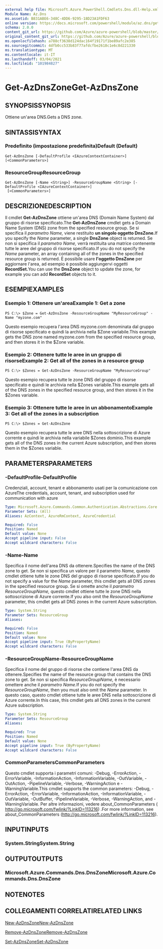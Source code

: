 ```yaml
---
external help file: Microsoft.Azure.PowerShell.Cmdlets.Dns.dll-Help.xml
Module Name: Az.Dns
ms.assetid: B831ABE6-348C-4DD6-9295-18D23A1FDF63
online version: https://docs.microsoft.com/powershell/module/az.dns/get-azdnszone
schema: 2.0.0
content_git_url: https://github.com/Azure/azure-powershell/blob/master/src/Dns/Dns/help/Get-AzDnsZone.md
original_content_git_url: https://github.com/Azure/azure-powershell/blob/master/src/Dns/Dns/help/Get-AzDnsZone.md
ms.openlocfilehash: a788cf3638d124dac164f19171f1be89afc2e385
ms.sourcegitcommit: 4dfb0cc533b83f77afdcfbe2618c1e6c8d221330
ms.translationtype: MT
ms.contentlocale: it-IT
ms.lasthandoff: 03/04/2021
ms.locfileid: "101984827"
---
```

# <span data-ttu-id="3c461-101">Get-AzDnsZone</span><span class="sxs-lookup"><span data-stu-id="3c461-101">Get-AzDnsZone</span></span>

## <span data-ttu-id="3c461-102">SYNOPSIS</span><span class="sxs-lookup"><span data-stu-id="3c461-102">SYNOPSIS</span></span>
<span data-ttu-id="3c461-103">Ottiene un'area DNS.</span><span class="sxs-lookup"><span data-stu-id="3c461-103">Gets a DNS zone.</span></span>

## <span data-ttu-id="3c461-104">SINTASSI</span><span class="sxs-lookup"><span data-stu-id="3c461-104">SYNTAX</span></span>

### <span data-ttu-id="3c461-105">Predefinito (impostazione predefinita)</span><span class="sxs-lookup"><span data-stu-id="3c461-105">Default (Default)</span></span>
```
Get-AzDnsZone [-DefaultProfile <IAzureContextContainer>] [<CommonParameters>]
```

### <span data-ttu-id="3c461-106">ResourceGroup</span><span class="sxs-lookup"><span data-stu-id="3c461-106">ResourceGroup</span></span>
```
Get-AzDnsZone [-Name <String>] -ResourceGroupName <String> [-DefaultProfile <IAzureContextContainer>]
 [<CommonParameters>]
```

## <span data-ttu-id="3c461-107">DESCRIZIONE</span><span class="sxs-lookup"><span data-stu-id="3c461-107">DESCRIPTION</span></span>
<span data-ttu-id="3c461-108">Il cmdlet **Get-AzDnsZone** ottiene un'area DNS (Domain Name System) dal gruppo di risorse specificato.</span><span class="sxs-lookup"><span data-stu-id="3c461-108">The **Get-AzDnsZone** cmdlet gets a Domain Name System (DNS) zone from the specified resource group.</span></span>
<span data-ttu-id="3c461-109">Se si specifica il *parametro Name,* viene restituito **un singolo oggetto DnsZone.**</span><span class="sxs-lookup"><span data-stu-id="3c461-109">If you specify the *Name* parameter, a single **DnsZone** object is returned.</span></span>
<span data-ttu-id="3c461-110">Se non si specifica il *parametro Name,* verrà restituita una matrice contenente tutte le aree del gruppo di risorse specificato.</span><span class="sxs-lookup"><span data-stu-id="3c461-110">If you do not specify the *Name* parameter, an array containing all of the zones in the specified resource group is returned.</span></span>
<span data-ttu-id="3c461-111">È possibile usare **l'oggetto DnsZone** per aggiornare l'area, ad esempio è possibile aggiungervi oggetti **RecordSet.**</span><span class="sxs-lookup"><span data-stu-id="3c461-111">You can use the **DnsZone** object to update the zone, for example you can add **RecordSet** objects to it.</span></span>

## <span data-ttu-id="3c461-112">ESEMPI</span><span class="sxs-lookup"><span data-stu-id="3c461-112">EXAMPLES</span></span>

### <span data-ttu-id="3c461-113">Esempio 1: Ottenere un'area</span><span class="sxs-lookup"><span data-stu-id="3c461-113">Example 1: Get a zone</span></span>
```
PS C:\> $Zone = Get-AzDnsZone -ResourceGroupName "MyResourceGroup" -Name "myzone.com"
```

<span data-ttu-id="3c461-114">Questo esempio recupera l'area DNS myzone.com denominata dal gruppo di risorse specificato e quindi la archivia nella $Zone variabile.</span><span class="sxs-lookup"><span data-stu-id="3c461-114">This example gets the DNS zone named myzone.com from the specified resource group, and then stores it in the $Zone variable.</span></span>

### <span data-ttu-id="3c461-115">Esempio 2: Ottenere tutte le aree in un gruppo di risorse</span><span class="sxs-lookup"><span data-stu-id="3c461-115">Example 2: Get all of the zones in a resource group</span></span>
```
PS C:\> $Zones = Get-AzDnsZone -ResourceGroupName "MyResourceGroup"
```

<span data-ttu-id="3c461-116">Questo esempio recupera tutte le zone DNS del gruppo di risorse specificato e quindi le archivia nella $Zones variabile.</span><span class="sxs-lookup"><span data-stu-id="3c461-116">This example gets all of the DNS zones in the specified resource group, and then stores it in the $Zones variable.</span></span>

### <span data-ttu-id="3c461-117">Esempio 3: Ottenere tutte le aree in un abbonamento</span><span class="sxs-lookup"><span data-stu-id="3c461-117">Example 3: Get all of the zones in a subscription</span></span>
```
PS C:\> $Zones = Get-AzDnsZone
```

<span data-ttu-id="3c461-118">Questo esempio recupera tutte le aree DNS nella sottoscrizione di Azure corrente e quindi le archivia nella variabile $Zones dominio.</span><span class="sxs-lookup"><span data-stu-id="3c461-118">This example gets all of the DNS zones in the current Azure subscription, and then stores them in the $Zones variable.</span></span>

## <span data-ttu-id="3c461-119">PARAMETERS</span><span class="sxs-lookup"><span data-stu-id="3c461-119">PARAMETERS</span></span>

### <span data-ttu-id="3c461-120">-DefaultProfile</span><span class="sxs-lookup"><span data-stu-id="3c461-120">-DefaultProfile</span></span>
<span data-ttu-id="3c461-121">Credenziali, account, tenant e abbonamento usati per la comunicazione con Azure</span><span class="sxs-lookup"><span data-stu-id="3c461-121">The credentials, account, tenant, and subscription used for communication with azure</span></span>

```yaml
Type: Microsoft.Azure.Commands.Common.Authentication.Abstractions.Core.IAzureContextContainer
Parameter Sets: (All)
Aliases: AzContext, AzureRmContext, AzureCredential

Required: False
Position: Named
Default value: None
Accept pipeline input: False
Accept wildcard characters: False
```

### <span data-ttu-id="3c461-122">-Name</span><span class="sxs-lookup"><span data-stu-id="3c461-122">-Name</span></span>
<span data-ttu-id="3c461-123">Specifica il nome dell'area DNS da ottenere.</span><span class="sxs-lookup"><span data-stu-id="3c461-123">Specifies the name of the DNS zone to get.</span></span>
<span data-ttu-id="3c461-124">Se non si specifica un valore per il parametro *Name,* questo cmdlet ottiene tutte le zone DNS del gruppo di risorse specificato.</span><span class="sxs-lookup"><span data-stu-id="3c461-124">If you do not specify a value for the *Name* parameter, this cmdlet gets all DNS zones in the specified resource group.</span></span>
<span data-ttu-id="3c461-125">Se si omette anche il *parametro ResourceGroupName,* questo cmdlet ottiene tutte le zone DNS nella sottoscrizione di Azure corrente.</span><span class="sxs-lookup"><span data-stu-id="3c461-125">If you also omit the *ResourceGroupName* parameter, this cmdlet gets all DNS zones in the current Azure subscription.</span></span>

```yaml
Type: System.String
Parameter Sets: ResourceGroup
Aliases:

Required: False
Position: Named
Default value: None
Accept pipeline input: True (ByPropertyName)
Accept wildcard characters: False
```

### <span data-ttu-id="3c461-126">-ResourceGroupName</span><span class="sxs-lookup"><span data-stu-id="3c461-126">-ResourceGroupName</span></span>
<span data-ttu-id="3c461-127">Specifica il nome del gruppo di risorse che contiene l'area DNS da ottenere.</span><span class="sxs-lookup"><span data-stu-id="3c461-127">Specifies the name of the resource group that contains the DNS zone to get.</span></span>
<span data-ttu-id="3c461-128">Se non si specifica *ResourceGroupName,* è necessario omettere anche il *parametro Name.*</span><span class="sxs-lookup"><span data-stu-id="3c461-128">If you do not specify the *ResourceGroupName*, then you must also omit the *Name* parameter.</span></span>
<span data-ttu-id="3c461-129">In questo caso, questo cmdlet ottiene tutte le aree DNS nella sottoscrizione di Azure corrente.</span><span class="sxs-lookup"><span data-stu-id="3c461-129">In this case, this cmdlet gets all DNS zones in the current Azure subscription.</span></span>

```yaml
Type: System.String
Parameter Sets: ResourceGroup
Aliases:

Required: True
Position: Named
Default value: None
Accept pipeline input: True (ByPropertyName)
Accept wildcard characters: False
```

### <span data-ttu-id="3c461-130">CommonParameters</span><span class="sxs-lookup"><span data-stu-id="3c461-130">CommonParameters</span></span>
<span data-ttu-id="3c461-131">Questo cmdlet supporta i parametri comuni: -Debug, -ErrorAction, -ErrorVariable, -InformationAction, -InformationVariable, -OutVariable, -OutAction, -PipelineVariable, -Verbose, -WarningAction e -WarningVariable.</span><span class="sxs-lookup"><span data-stu-id="3c461-131">This cmdlet supports the common parameters: -Debug, -ErrorAction, -ErrorVariable, -InformationAction, -InformationVariable, -OutVariable, -OutBuffer, -PipelineVariable, -Verbose, -WarningAction, and -WarningVariable.</span></span> <span data-ttu-id="3c461-132">Per altre informazioni, vedere about_CommonParameters ( http://go.microsoft.com/fwlink/?LinkID=113216) .</span><span class="sxs-lookup"><span data-stu-id="3c461-132">For more information, see about_CommonParameters (http://go.microsoft.com/fwlink/?LinkID=113216).</span></span>

## <span data-ttu-id="3c461-133">INPUT</span><span class="sxs-lookup"><span data-stu-id="3c461-133">INPUTS</span></span>

### <span data-ttu-id="3c461-134">System.String</span><span class="sxs-lookup"><span data-stu-id="3c461-134">System.String</span></span>

## <span data-ttu-id="3c461-135">OUTPUT</span><span class="sxs-lookup"><span data-stu-id="3c461-135">OUTPUTS</span></span>

### <span data-ttu-id="3c461-136">Microsoft.Azure.Commands.Dns.DnsZone</span><span class="sxs-lookup"><span data-stu-id="3c461-136">Microsoft.Azure.Commands.Dns.DnsZone</span></span>

## <span data-ttu-id="3c461-137">NOTE</span><span class="sxs-lookup"><span data-stu-id="3c461-137">NOTES</span></span>

## <span data-ttu-id="3c461-138">COLLEGAMENTI CORRELATI</span><span class="sxs-lookup"><span data-stu-id="3c461-138">RELATED LINKS</span></span>

[<span data-ttu-id="3c461-139">New-AzDnsZone</span><span class="sxs-lookup"><span data-stu-id="3c461-139">New-AzDnsZone</span></span>](./New-AzDnsZone.md)

[<span data-ttu-id="3c461-140">Remove-AzDnsZone</span><span class="sxs-lookup"><span data-stu-id="3c461-140">Remove-AzDnsZone</span></span>](./Remove-AzDnsZone.md)

[<span data-ttu-id="3c461-141">Set-AzDnsZone</span><span class="sxs-lookup"><span data-stu-id="3c461-141">Set-AzDnsZone</span></span>](./Set-AzDnsZone.md)

